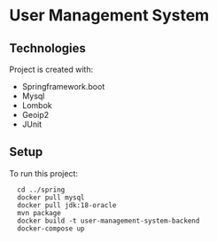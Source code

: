 # User Management System

## Technologies

Project is created with: 

* Springframework.boot
* Mysql
* Lombok
* Geoip2
* JUnit


## Setup

To run this project: 
```
  cd ../spring
  docker pull mysql
  docker pull jdk:18-oracle
  mvn package
  docker build -t user-management-system-backend
  docker-compose up
```

